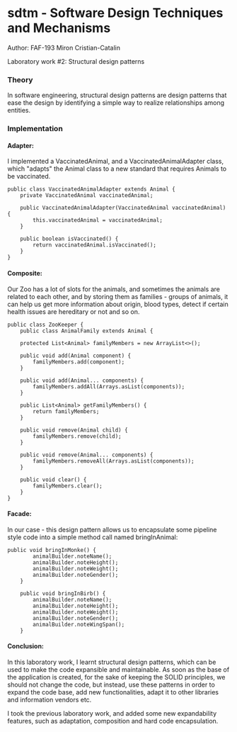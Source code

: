 # sdtm - Software Design Techniques and Mechanisms

Author: FAF-193 Miron Cristian-Catalin

Laboratory work #2: Structural design patterns

### Theory
In software engineering, structural design patterns are design patterns that ease the design
by identifying a simple way to realize relationships among entities.

### Implementation
#### Adapter:
I implemented a VaccinatedAnimal, and a VaccinatedAnimalAdapter class, which "adapts" the Animal
class to a new standard that requires Animals to be vaccinated.

``` 
public class VaccinatedAnimalAdapter extends Animal {
    private VaccinatedAnimal vaccinatedAnimal;

    public VaccinatedAnimalAdapter(VaccinatedAnimal vaccinatedAnimal) {
        this.vaccinatedAnimal = vaccinatedAnimal;
    }

    public boolean isVaccinated() {
        return vaccinatedAnimal.isVaccinated();
    }
}
```
#### Composite:
Our Zoo has a lot of slots for the animals, and sometimes the animals are related to each other,
and by storing them as families - groups of animals, it can help us get more information about 
origin, blood types, detect if certain health issues are hereditary or not and so on.

```
public class ZooKeeper {
    public class AnimalFamily extends Animal {

    protected List<Animal> familyMembers = new ArrayList<>();

    public void add(Animal component) {
        familyMembers.add(component);
    }

    public void add(Animal... components) {
        familyMembers.addAll(Arrays.asList(components));
    }

    public List<Animal> getFamilyMembers() {
        return familyMembers;
    }

    public void remove(Animal child) {
        familyMembers.remove(child);
    }

    public void remove(Animal... components) {
        familyMembers.removeAll(Arrays.asList(components));
    }

    public void clear() {
        familyMembers.clear();
    }
}
```

#### Facade:
In our case - this design pattern allows us to encapsulate some pipeline style code into a
simple method call named bringInAnimal:

```
public void bringInMonke() {
        animalBuilder.noteName();
        animalBuilder.noteHeight();
        animalBuilder.noteWeight();
        animalBuilder.noteGender();
    }

    public void bringInBirb() {
        animalBuilder.noteName();
        animalBuilder.noteHeight();
        animalBuilder.noteWeight();
        animalBuilder.noteGender();
        animalBuilder.noteWingSpan();
    }
```

#### Conclusion:
<p>
    In this laboratory work, I learnt structural design patterns, which can be used to make
    the code expansible and maintainable. As soon as the base of the application is created,
    for the sake of keeping the SOLID principles, we should not change the code, but instead,
    use these patterns in order to expand the code base, add new functionalities, adapt it 
    to other libraries and information vendors etc.
</p>

<p>
   I took the previous laboratory work, and added some new expandability features, such as
   adaptation, composition and hard code encapsulation.
</p>

